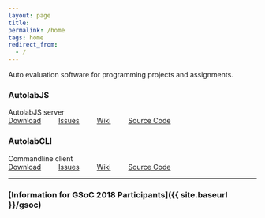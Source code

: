 ```yaml
---
layout: page
title:
permalink: /home
tags: home
redirect_from:
  - /
---
```


Auto evaluation software for programming projects and assignments.

### AutolabJS ###
AutolabJS server    
    <i class="fa fa-download"></i> [Download](https://github.com/AutolabJS/AutolabJS/releases)       &nbsp; &nbsp; &nbsp; &nbsp;
    <i class="fa fa-bug"></i> [Issues](https://github.com/AutolabJS/AutolabJS/issues) &nbsp; &nbsp; &nbsp; &nbsp;
    <i class="fa fa-book"></i> [Wiki](https://github.com/AutolabJS/AutolabJS/wiki)  &nbsp; &nbsp; &nbsp; &nbsp;
    <i class="fa fa-github-alt"></i> [Source Code](https://github.com/AutolabJS/AutolabJS) &nbsp; &nbsp;

### AutolabCLI ###
Commandline client    
    <i class="fa fa-download"></i> [Download](https://github.com/AutolabJS/autolabcli/releases) &nbsp; &nbsp; &nbsp; &nbsp;
    <i class="fa fa-bug"></i> [Issues](https://github.com/AutolabJS/autolabcli/issues) &nbsp; &nbsp; &nbsp; &nbsp;
    <i class="fa fa-book"></i> [Wiki](https://github.com/AutolabJS/autolabcli/wiki) &nbsp; &nbsp; &nbsp; &nbsp;
    <i class="fa fa-github-alt"></i> [Source Code](https://github.com/AutolabJS/autolabcli)

---
### [Information for GSoC 2018 Participants]({{ site.baseurl }}/gsoc) ###
